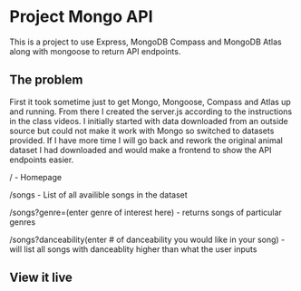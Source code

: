 # Project Mongo API
This is a project to use Express, MongoDB Compass and MongoDB Atlas along with mongoose to return API endpoints. 

## The problem

First it took sometime just to get Mongo, Mongoose, Compass and Atlas up and running. From there I created the server.js according to the instructions in the class videos. I initially started with data downloaded from an outside source but could not make it work with Mongo so switched to datasets provided. If I have more time I will go back and rework the original animal dataset I had downloaded and would make a frontend to show the API endpoints easier. 

/ - Homepage

/songs  - List of all availible songs in the dataset

/songs?genre=(enter genre of interest here)  - returns songs of particular genres

/songs?danceability(enter # of danceability you would like in your song)   - will list all songs with danceablity higher than what the user inputs


## View it live

